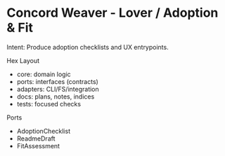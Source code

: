 <!-- Updated: 2025-09-18T13:32:25.931Z -->
# Concord Weaver - Lover / Adoption & Fit

Intent: Produce adoption checklists and UX entrypoints.

Hex Layout
- core: domain logic
- ports: interfaces (contracts)
- adapters: CLI/FS/integration
- docs: plans, notes, indices
- tests: focused checks

Ports
- AdoptionChecklist
- ReadmeDraft
- FitAssessment
